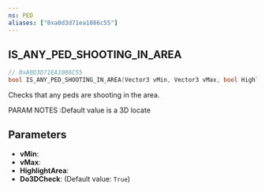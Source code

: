 ```yaml
---
ns: PED
aliases: ["0xa0d3d71ea1086c55"]
---
```

## IS_ANY_PED_SHOOTING_IN_AREA

```c
// 0xA0D3D71EA1086C55
bool IS_ANY_PED_SHOOTING_IN_AREA(Vector3 vMin, Vector3 vMax, bool HighlightArea, bool Do3DCheck);
```

Checks that any peds are shooting in the area.

PARAM NOTES :Default value is a 3D locate


## Parameters
* **vMin**: 
* **vMax**: 
* **HighlightArea**: 
* **Do3DCheck**: (Default value: `True`)
